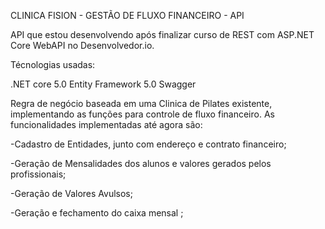 CLINICA FISION - GESTÃO DE FLUXO FINANCEIRO - API

API que estou desenvolvendo após finalizar curso de REST com ASP.NET Core WebAPI no Desenvolvedor.io.

Técnologias usadas:

.NET core 5.0
Entity Framework 5.0
Swagger 

Regra de negócio baseada em uma Clinica de Pilates existente, implementando as funções para controle de fluxo financeiro. As funcionalidades implementadas até agora são:

-Cadastro de Entidades, junto com endereço e contrato financeiro;

-Geração de Mensalidades dos alunos e valores gerados pelos profissionais;

-Geração de Valores Avulsos;

-Geração e fechamento do caixa mensal ;

